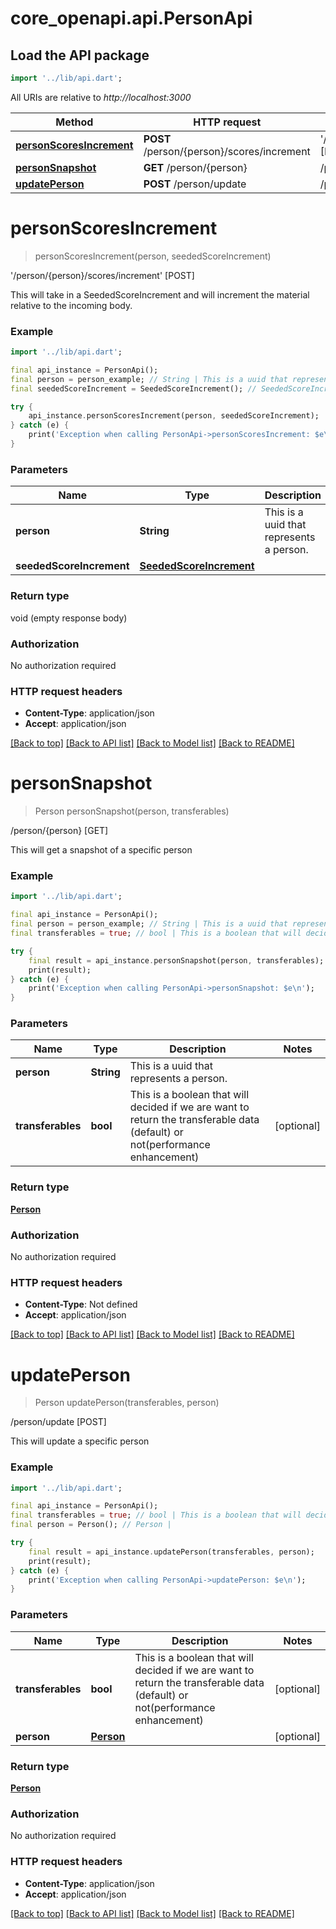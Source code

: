 # core_openapi.api.PersonApi

## Load the API package
```dart
import '../lib/api.dart';
```

All URIs are relative to *http://localhost:3000*

Method | HTTP request | Description
------------- | ------------- | -------------
[**personScoresIncrement**](PersonApi.md#personscoresincrement) | **POST** /person/{person}/scores/increment | '/person/{person}/scores/increment' [POST]
[**personSnapshot**](PersonApi.md#personsnapshot) | **GET** /person/{person} | /person/{person} [GET]
[**updatePerson**](PersonApi.md#updateperson) | **POST** /person/update | /person/update [POST]


# **personScoresIncrement**
> personScoresIncrement(person, seededScoreIncrement)

'/person/{person}/scores/increment' [POST]

This will take in a SeededScoreIncrement and will increment the material relative to the incoming body.

### Example
```dart
import '../lib/api.dart';

final api_instance = PersonApi();
final person = person_example; // String | This is a uuid that represents a person.
final seededScoreIncrement = SeededScoreIncrement(); // SeededScoreIncrement | 

try {
    api_instance.personScoresIncrement(person, seededScoreIncrement);
} catch (e) {
    print('Exception when calling PersonApi->personScoresIncrement: $e\n');
}
```

### Parameters

Name | Type | Description  | Notes
------------- | ------------- | ------------- | -------------
 **person** | **String**| This is a uuid that represents a person. | 
 **seededScoreIncrement** | [**SeededScoreIncrement**](SeededScoreIncrement.md)|  | [optional] 

### Return type

void (empty response body)

### Authorization

No authorization required

### HTTP request headers

 - **Content-Type**: application/json
 - **Accept**: application/json

[[Back to top]](#) [[Back to API list]](../README.md#documentation-for-api-endpoints) [[Back to Model list]](../README.md#documentation-for-models) [[Back to README]](../README.md)

# **personSnapshot**
> Person personSnapshot(person, transferables)

/person/{person} [GET]

This will get a snapshot of a specific person

### Example
```dart
import '../lib/api.dart';

final api_instance = PersonApi();
final person = person_example; // String | This is a uuid that represents a person.
final transferables = true; // bool | This is a boolean that will decided if we are want to return the transferable data (default) or not(performance enhancement)

try {
    final result = api_instance.personSnapshot(person, transferables);
    print(result);
} catch (e) {
    print('Exception when calling PersonApi->personSnapshot: $e\n');
}
```

### Parameters

Name | Type | Description  | Notes
------------- | ------------- | ------------- | -------------
 **person** | **String**| This is a uuid that represents a person. | 
 **transferables** | **bool**| This is a boolean that will decided if we are want to return the transferable data (default) or not(performance enhancement) | [optional] 

### Return type

[**Person**](Person.md)

### Authorization

No authorization required

### HTTP request headers

 - **Content-Type**: Not defined
 - **Accept**: application/json

[[Back to top]](#) [[Back to API list]](../README.md#documentation-for-api-endpoints) [[Back to Model list]](../README.md#documentation-for-models) [[Back to README]](../README.md)

# **updatePerson**
> Person updatePerson(transferables, person)

/person/update [POST]

This will update a specific person

### Example
```dart
import '../lib/api.dart';

final api_instance = PersonApi();
final transferables = true; // bool | This is a boolean that will decided if we are want to return the transferable data (default) or not(performance enhancement)
final person = Person(); // Person | 

try {
    final result = api_instance.updatePerson(transferables, person);
    print(result);
} catch (e) {
    print('Exception when calling PersonApi->updatePerson: $e\n');
}
```

### Parameters

Name | Type | Description  | Notes
------------- | ------------- | ------------- | -------------
 **transferables** | **bool**| This is a boolean that will decided if we are want to return the transferable data (default) or not(performance enhancement) | [optional] 
 **person** | [**Person**](Person.md)|  | [optional] 

### Return type

[**Person**](Person.md)

### Authorization

No authorization required

### HTTP request headers

 - **Content-Type**: application/json
 - **Accept**: application/json

[[Back to top]](#) [[Back to API list]](../README.md#documentation-for-api-endpoints) [[Back to Model list]](../README.md#documentation-for-models) [[Back to README]](../README.md)

